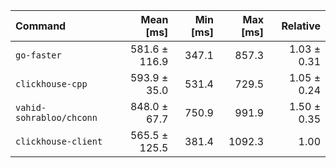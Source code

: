 | Command                  |     Mean [ms] | Min [ms] | Max [ms] |    Relative |
|:-------------------------|--------------:|---------:|---------:|------------:|
| `go-faster`              | 581.6 ± 116.9 |    347.1 |    857.3 | 1.03 ± 0.31 |
| `clickhouse-cpp`         |  593.9 ± 35.0 |    531.4 |    729.5 | 1.05 ± 0.24 |
| `vahid-sohrabloo/chconn` |  848.0 ± 67.7 |    750.9 |    991.9 | 1.50 ± 0.35 |
| `clickhouse-client`      | 565.5 ± 125.5 |    381.4 |   1092.3 |        1.00 |
